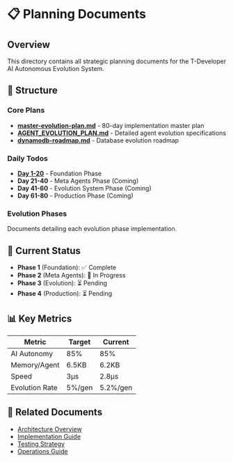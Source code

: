 # 📋 Planning Documents

## Overview
This directory contains all strategic planning documents for the T-Developer AI Autonomous Evolution System.

## 📁 Structure

### Core Plans
- [**master-evolution-plan.md**](master-evolution-plan.md) - 80-day implementation master plan
- [**AGENT_EVOLUTION_PLAN.md**](AGENT_EVOLUTION_PLAN.md) - Detailed agent evolution specifications
- [**dynamodb-roadmap.md**](dynamodb-roadmap.md) - Database evolution roadmap

### Daily Todos
- [**Day 1-20**](daily_todos/day01-20.md) - Foundation Phase
- **Day 21-40** - Meta Agents Phase (Coming)
- **Day 41-60** - Evolution System Phase (Coming)
- **Day 61-80** - Production Phase (Coming)

### Evolution Phases
Documents detailing each evolution phase implementation.

## 🎯 Current Status
- **Phase 1** (Foundation): ✅ Complete
- **Phase 2** (Meta Agents): 🚧 In Progress
- **Phase 3** (Evolution): ⏳ Pending
- **Phase 4** (Production): ⏳ Pending

## 📊 Key Metrics
| Metric | Target | Current |
|--------|--------|---------|
| AI Autonomy | 85% | 85% |
| Memory/Agent | 6.5KB | 6.2KB |
| Speed | 3μs | 2.8μs |
| Evolution Rate | 5%/gen | 5.2%/gen |

## 🔗 Related Documents
- [Architecture Overview](../01_architecture/system/architecture.md)
- [Implementation Guide](../02_implementation/phase1_foundation/environment-setup.md)
- [Testing Strategy](../04_testing/)
- [Operations Guide](../05_operations/)
